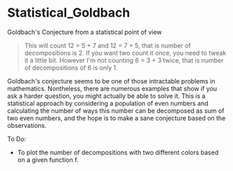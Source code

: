 # Statistical_Goldbach
Goldbach's Conjecture from a statistical point of view

> This will count 12 = 5 + 7 and 12 = 7 + 5, that is number of decompositions is 2. If you want two count it once, you need to tweak it a little bit. However I'm not counting 6 = 3 + 3 twice, that is number of decompositions of 6 is only 1.

Goldbach's conjecture seems to be one of those intractable problems in mathematics. Nontheless, there are numerous examples that show if you ask a harder question, you might actually be able to solve it. This is a statistical approach by considering a population of even numbers and calculating the number of ways this number can be decomposed as sum of two even numbers, and the hope is to make a sane conjecture based on the observations. 

To Do:
- To plot the number of decompositions with two different colors based on a given function f.
